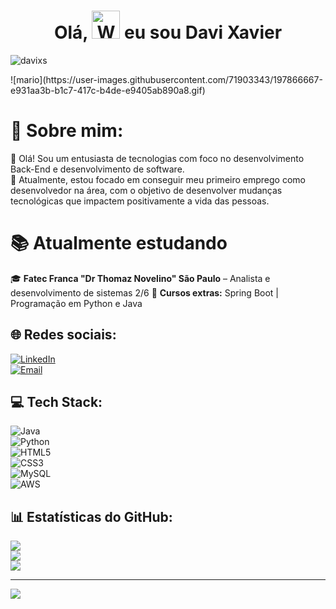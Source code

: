 <h1 align="center"> Olá, <img src="https://raw.githubusercontent.com/nixin72/nixin72/master/wave.gif" 
         alt="Waving hand animated gif"
         height="45"
         width="45" /> eu sou Davi Xavier</h1>

<p align="left"> <img src="https://komarev.com/ghpvc/?username=davixs&label=Views&color=blue&style=plastic&style=for-the-badge" alt="davixs" /> </p>
![mario](https://user-images.githubusercontent.com/71903343/197866667-e931aa3b-b1c7-417c-b4de-e9405ab890a8.gif)

# 💫 Sobre mim:
👋 Olá! Sou um entusiasta de tecnologias com foco no desenvolvimento Back-End e desenvolvimento de software.  
🎯 Atualmente, estou focado em conseguir meu primeiro emprego como desenvolvedor na área, com o objetivo de desenvolver mudanças tecnológicas que impactem positivamente a vida das pessoas.

# 📚 Atualmente estudando  
🎓 **Fatec Franca "Dr Thomaz Novelino" São Paulo** – Analista e desenvolvimento de sistemas 2/6 
📌 **Cursos extras:** Spring Boot | Programação em Python e Java

## 🌐 Redes sociais:
[![LinkedIn](https://img.shields.io/badge/LinkedIn-%230077B5.svg?logo=linkedin&logoColor=white)](https://linkedin.com/in/davi-xavier-silva/)  
[![Email](https://img.shields.io/badge/Email-D14836?logo=gmail&logoColor=white)](mailto:xaviersilvadavi@gmail.com)

## 💻 Tech Stack:
![Java](https://img.shields.io/badge/java-%23ED8B00.svg?style=for-the-badge&logo=openjdk&logoColor=white)  
![Python](https://img.shields.io/badge/python-3670A0?style=for-the-badge&logo=python&logoColor=ffdd54)  
![HTML5](https://img.shields.io/badge/html5-%23E34F26.svg?style=for-the-badge&logo=html5&logoColor=white)  
![CSS3](https://img.shields.io/badge/css3-%231572B6.svg?style=for-the-badge&logo=css3&logoColor=white)  
![MySQL](https://img.shields.io/badge/mysql-4479A1.svg?style=for-the-badge&logo=mysql&logoColor=white)  
![AWS](https://img.shields.io/badge/AWS-%23FF9900.svg?style=for-the-badge&logo=amazon-aws&logoColor=white)

## 📊 Estatísticas do GitHub:
![](https://github-readme-stats.vercel.app/api?username=davixs&theme=dark&hide_border=false&include_all_commits=false&count_private=true)<br/>
![](https://nirzak-streak-stats.vercel.app/?user=davixs&theme=dark&hide_border=false)<br/>
![](https://github-readme-stats.vercel.app/api/top-langs/?username=davixs&theme=dark&hide_border=false&include_all_commits=false&count_private=true&layout=compact)

---

[![](https://visitcount.itsvg.in/api?id=davixs&icon=0&color=0)](https://visitcount.itsvg.in)

<!-- Proudly created with GPRM ( https://gprm.itsvg.in ) -->
